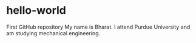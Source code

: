 # hello-world
First GitHub repository
My name is Bharat. I attend Purdue University and am studying mechanical engineering.
